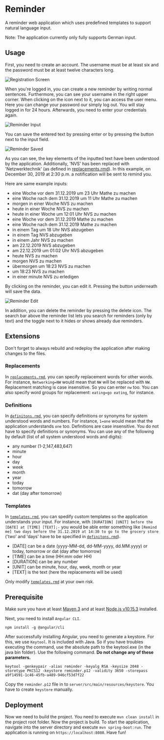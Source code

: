# Reminder
A reminder web application which uses predefined templates to support natural language input.

Note: The application currently only fully supports German input.  

## Usage
First, you need to create an account. The username must be at least six and the password must be at least twelve characters long. 

![Registration Screen](https://user-images.githubusercontent.com/51756146/71550199-f217cc80-29ca-11ea-9991-b8a7c8b925ee.PNG)

When you're logged in, you can create a new reminder by writing normal sentences. Furthermore, you can see your username 
in the right upper corner. When clicking on the icon next to it, you can access the user menu. Here you can change your 
password our simply log out. You will stay logged in for 24 hours. Afterwards, you need to enter your credentials again. 

![Reminder Input](https://user-images.githubusercontent.com/51756146/71550202-f5ab5380-29ca-11ea-97b8-c2bf647488a0.PNG)

You can save the entered text by pressing enter or by pressing the button next to the input field.

![Reminder Saved](https://user-images.githubusercontent.com/51756146/71550201-f47a2680-29ca-11ea-91b1-0a578e2192d0.PNG)

As you can see, the key elements of the inputted text have been understood by the application. Additionally, 'NVS' has been replaced with 'Netzwerktechnik' (as defined in [replacements.rmd](server/src/main/resources/replacements.rmd)). In this example, on December
30, 2019 at 2:30 p.m. a notification will be sent to remind you.

Here are same example inputs:

* eine Woche vor dem 31.12.2019 um 23 Uhr Mathe zu machen
* eine Woche nach dem 31.12.2019 um 11 Uhr Mathe zu machen
* morgen in einer Woche NVS zu machen
* heute in einer Woche NVS zu machen
* heute in einer Woche um 12:01 Uhr NVS zu machen
* eine Woche vor dem 31.12.2019 Mathe zu machen
* eine Woche nach dem 31.12.2019 Mathe zu machen
* in einem Tag um 18 Uhr NVS abzugeben
* in einem Tag NVS abzugeben
* in einem Jahr NVS zu machen
* am 22.12.2019 NVS abzugeben
* am 22.12.2019 um 01:02 Uhr NVS abzugeben
* heute NVS zu machen
* morgen NVS zu machen
* übermorgen um 18:23 NVS zu machen
* um 18:23 NVS zu machen
* in einer minute NVS zu erledigen

By clicking on the reminder, you can edit it. Pressing the button underneath will save the data.

![Reminder Edit](https://user-images.githubusercontent.com/51756146/71550200-f348f980-29ca-11ea-9475-bc5e9d06b20a.PNG)

In addition, you can delete the reminder by pressing the delete icon. The search bar above the reminder list lets you search
for reminders (only by text) and the toggle next to it hides or shows already due reminders.

## Extensions

Don't forget to always rebuild and redeploy the application after making changes to the files.

### Replacements
In [`replacements.rmd`](server/src/main/resources/replacements.rmd), you can specify replacement words for other words. For instance, `Networking=NW` would mean that `NW` will be replaced with `NW`. Replacement matching is case insensitive. So you can enter `nw` too. You can also specify word groups for replacement: `eating=go eating`, for instance.

### Definitions
In [`definitons.rmd`](server/src/main/resources/definitions.rmd), you can specify definitions or synonyms for system understood words and numbers. For instance, `1=one` would mean that the application understands `one` too. Definitions are case insensitive. You do not have to specify definitions or synonyms. You can use any of the following by default (list of all system understood words and digits):
* any number (1-2,147,483,647)
* minute
* hour
* day
* week
* month
* year
* today
* tomorrow
* dat (day after tomorrow)

### Templates
In [`templates.rmd`](server/src/main/resources/templates.rmd), you can spedify custom templates so the application understands your input. For instance, with `[DURATION] [UNIT] before the [DATE] at [TIME] [TEXT];-` you would be able enter something like `[Remind me] two days before the 31.12.2019 at 14:30 to go to the grocery store` ('two' and 'days' have to be specified in [`definitons.rmd`](server/src/main/resources/definitions.rmd)).

* [DATE] can be a date (yyyy-MM-dd, dd-MM-yyyy, dd.MM.yyyy) or today, tomorrow or dat (day after tomorrow)
* [TIME] can be a time (HH:mm oder HH)
* [DURATION] can be any number
* [UNIT] can be minute, hour, day, week, month or year
* [TEXT] is the text (here the replacements will be used)

Only modify [`templates.rmd`](server/src/main/resources/templates.rmd) at your own risk.

## Prerequisite
Make sure you have at least [Maven 3](https://maven.apache.org/download.cgi) and at least [Node.js v10.15.3](https://nodejs.org/en/) installed.

Next, you need to install `Angular CLI`.
```
npm install -g @angular/cli
```

After successfully installing Angular, you need to generate a keystore. For this, we use `Keytool`. It is included with Java. So if you have troubles executing the command, use the absolute path to the keytool.exe (in the java bin folder). 
Use the following command. **Do not change any of these parameters.** 
```
keytool -genkeypair -alias reminder -keyalg RSA -keysize 2048 -storetype PKCS12 -keystore reminder.p12 -validity 3650 -storepass a9f14591-1c46-45fb-a489-946cf53d7f22
```
Copy the `reminder.p12` file in to `server/src/main/resources/keystore`. You have to create `keystore` manually.

## Deployment
Now we need to build the project. You need to execute ```mvn clean install``` in the project root folder.
Now the project is build. To start the application, navigate into the server directory and execute ```mvn spring-boot:run```. The application is running on `https://localhost:8080`. Have fun!
